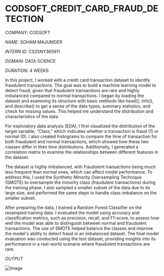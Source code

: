 # CODSOFT_CREDIT_CARD_FRAUD_DETECTION

*COMPANY*: CODSOFT

*NAME*: SOHAM MAJUMDER

*INTERN ID*: CS25NY365911

*DOMAIN*: DATA SCIENCE

*DURATION*: 4 WEEKS

In this project, I worked with a credit card transaction dataset to identify fraudulent transactions. The goal was to build a machine learning model to detect fraud, given that fraudulent transactions are rare and highly imbalanced compared to normal transactions. I began by loading the dataset and examining its structure with basic methods like head(), info(), and describe() to get a sense of the data types, summary statistics, and check for missing values. This helped me understand the distribution and characteristics of the data.

For exploratory data analysis (EDA), I first visualized the distribution of the target variable, "Class," which indicates whether a transaction is fraud (1) or normal (0). I also created histograms to compare the time of transaction for both fraudulent and normal transactions, which showed how these two classes differ in their time distributions. Additionally, I generated a correlation matrix to examine the relationships between different features in the dataset.

The dataset is highly imbalanced, with fraudulent transactions being much less frequent than normal ones, which can affect model performance. To address this, I used the Synthetic Minority Oversampling Technique (SMOTE) to oversample the minority class (fraudulent transactions) during the training phase. I also sampled a smaller subset of the data due to its large size, and performed the same steps to handle class imbalance on the smaller subset.

After preparing the data, I trained a Random Forest Classifier on the resampled training data. I evaluated the model using accuracy and classification metrics, such as precision, recall, and F1-score, to assess how well the model was able to distinguish between normal and fraudulent transactions. The use of SMOTE helped balance the classes and improve the model's ability to detect fraud in an imbalanced dataset. The final model evaluation was conducted using the test dataset, providing insights into its performance in a real-world scenario where fraudulent transactions are rare.


*OUTPUT*

![Image](https://github.com/user-attachments/assets/318ca213-55e2-4db4-9043-2077bcb9ce3a)


